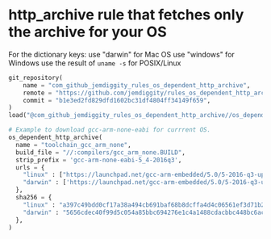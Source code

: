 # http_archive rule that fetches only the archive for your OS

For the dictionary keys:
use "darwin" for Mac OS
use "windows" for Windows
use the result of `uname -s` for POSIX/Linux

```python
git_repository(
    name = "com_github_jemdiggity_rules_os_dependent_http_archive",
    remote = "https://github.com/jemdiggity/rules_os_dependent_http_archive.git",
    commit = "b1e3ed2fd829dfd1602bc31df4804ff34149f659",
)
load("@com_github_jemdiggity_rules_os_dependent_http_archive//os_dependent_http_archive.bzl", "os_dependent_http_archive")

# Example to download gcc-arm-none-eabi for currrent OS.
os_dependent_http_archive(
  name = "toolchain_gcc_arm_none",
  build_file = "//:compilers/gcc_arm_none.BUILD",
  strip_prefix = 'gcc-arm-none-eabi-5_4-2016q3',
  urls = {
    "linux" : ["https://launchpad.net/gcc-arm-embedded/5.0/5-2016-q3-update/+download/gcc-arm-none-eabi-5_4-2016q3-20160926-linux.tar.bz2"],
    "darwin" : ['https://launchpad.net/gcc-arm-embedded/5.0/5-2016-q3-update/+download/gcc-arm-none-eabi-5_4-2016q3-20160926-mac.tar.bz2'],
  },
  sha256 = {
    "linux" : "a397c49bdd0cf17a38a494cb691baf68b8dcffa4d4c06561ef3d71b2ab4c92a1",
    "darwin" : "5656cdec40f99d5c054a85bbc694276e1c4a1488cdacbbc448bc6acd3bbe070d",
  },
)
```
